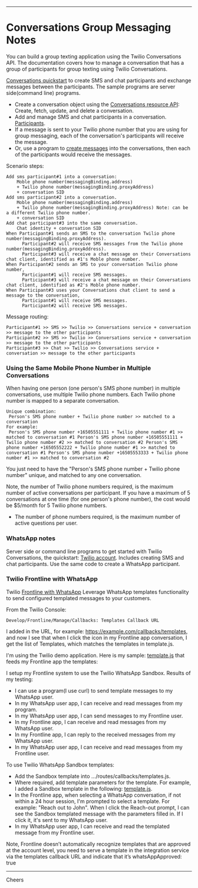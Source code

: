 ----------------------------------------------------------------------------------
# Conversations Group Messaging Notes

You can build a group texting application using the Twilio Conversations API. 
The documentation covers how to manage a conversation that has a group of participants
for group texting using Twilio Conversations.

[Conversations quickstart](https://www.twilio.com/docs/conversations/quickstart)
to create SMS and chat participants and exchange messages between the participants.
The sample programs are server side(command line) programs.

+ Create a conversation object using the 
[Conversations resource API](https://www.twilio.com/docs/conversations/api/conversation-resource):
Create, fetch, update, and delete a conversation.
+ Add and manage SMS and chat participants in a conversation.
[Participants](https://www.twilio.com/docs/conversations/api/conversation-participant-resource).
+ If a message is sent to your Twilio phone number that you are using for group messaging,
each of the conversation's participants will receive the message.
+ Or, use a program to [create messages](https://www.twilio.com/docs/conversations/api/conversation-message-resource)
into the conversations, then each of the participants would receive the messages.

Scenario steps:
````
Add sms participant#1 into a conversation:
    Moble phone number(messagingBinding.address)
    + Twilio phone number(messagingBinding.proxyAddress)
    + conversation SID
Add sms participant#2 into a conversation.
    Moble phone number(messagingBinding.address)
    + Twilio phone number(messagingBinding.proxyAddress) Note: can be a different Twilio phone number.
    + conversation SID
Add chat participant#3 into the same conversation.
    Chat identity + conversation SID
When Participant#1 sends an SMS to the conversation Twilio phone number(messagingBinding.proxyAddress).
      Participant#2 will receive SMS messages from the Twilio phone number(messagingBinding.proxyAddress).
      Participant#3 will receive a chat message on their Conversations chat client, identified as #1's Moble phone number. 
When Participant#2 sends an SMS to your conversation Twilio phone number,
      Participant#1 will receive SMS messages.
      Participant#3 will receive a chat message on their Conversations chat client, identified as #2's Moble phone number. 
When Participant#3 uses your Conversations chat client to send a message to the conversation,
      Participant#1 will receive SMS messages.
      Participant#2 will receive SMS messages.
````
Message routing:
````
Participant#1 >> SMS >> Twilio >> Conversations service + conversation >> message to the other participants
Participant#2 >> SMS >> Twilio >> Conversations service + conversation >> message to the other participants
Participant#3 >> Chat >> Twilio >> Conversations service + conversation >> message to the other participants
````

### Using the Same Mobile Phone Number in Multiple Conversations

When having one person (one person's SMS phone number) in multiple conversations,
use multiple Twilio phone numbers.
Each Twilio phone number is mapped to a separate conversation.
````
Unique combination:
 Person's SMS phone number + Twilio phone number >> matched to a conversation
For example:
 Person's SMS phone number +16505551111 + Twilio phone number #1 >> matched to conversation #1 Person's SMS phone number +16505551111 + Twilio phone number #2 >> matched to conversation #2 Person's SMS phone number +16505552222 + Twilio phone number #1 >> matched to conversation #1 Person's SMS phone number +16505553333 + Twilio phone number #1 >> matched to conversation #2
````
You just need to have the "Person's SMS phone number + Twilio phone number" unique, 
and matched to any one conversation.

Note, the number of Twilio phone numbers required, is the maximum number of active conversations per participant. 
If you have a maximum of 5 conversations at one time (for one person's phone number), 
the cost would be $5/month for 5 Twilio phone numbers.
* The number of phone numbers required, is the maximum number of active questions per user.

### WhatsApp notes

Server side or command line programs to get started with Twilio Conversations, the quickstart:
[Twilio account](https://www.twilio.com/docs/conversations/quickstart).
Includes creating SMS and chat participants.
Use the same code to create a WhatsApp participant.

### Twilio Frontline with WhatsApp

Twilio [Frontline with WhatsApp](https://www.twilio.com/docs/frontline)
Leverage WhatsApp templates functionality to send configured templated messages to your customers.

From the Twilio Console:
````
Develop/Frontline/Manage/Callbacks: Templates Callback URL
````
I added in the URL, for example: https://example.com/callbacks/templates,
and now I see that when I click the icon in my Frontline app conversation, 
I get the list of Templates, which matches the templates in template.js.

I'm using the Twilio demo application. Here is my sample:
[template.js](https://github.com/twilio/frontline-demo-service/blob/main/src/routes/callbacks/templates.js)
that feeds my Frontline app the templates:

I setup my Frontline system to use the Twilio WhatsApp Sandbox.
Results of my testing:
+ I can use a program(I use curl) to send template messages to my WhatsApp user.
+ In my WhatsApp user app, I can receive and read messages from my program.
+ In my WhatsApp user app, I can send messages to my Frontline user.
+ In my Frontline app, I can receive and read messages from my WhatsApp user.
+ In my Frontline app, I can reply to the received messages from my WhatsApp user.
+ In my WhatsApp user app, I can receive and read messages from my Frontline user.

To use Twilio WhatsApp Sandbox templates:
+ Add the Sandbox template into .../routes/callbacks/templates.js.
+ Where required, add template parameters for the template. For example, I added a Sandbox template in the following:
[template.js](https://github.com/twilio/frontline-demo-service/blob/main/src/routes/callbacks/templates.js).
+ In the Frontline app, when selecting a WhatsApp conversation, if not within a 24 hour session, I'm prompted to select a template. For example: "Reach out to John". When I click the Reach-out prompt, I can see the Sandbox templated message with the parameters filled in. If I click it, it's sent to my WhatsApp user.
+ In my WhatsApp user app, I can receive and read the templated message from my Frontline user.

Note,
Frontline doesn’t automatically recognize templates that are approved at the account level, you need to serve a template in the integration service via the templates callback URL and indicate that it’s whatsAppApproved: true


----------------------------------------------------------------------------------
Cheers
